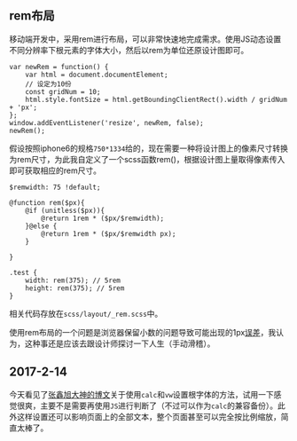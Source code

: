 ## rem布局
移动端开发中，采用rem进行布局，可以非常快速地完成需求。使用JS动态设置不同分辨率下根元素的字体大小，然后以rem为单位还原设计图即可。


```
var newRem = function() {
    var html = document.documentElement;
    // 设定为10份
    const gridNum = 10;
    html.style.fontSize = html.getBoundingClientRect().width / gridNum + 'px';
};
window.addEventListener('resize', newRem, false);
newRem();
```

假设按照iphone6的规格`750*1334`给的，现在需要一种将设计图上的像素尺寸转换为rem尺寸，为此我自定义了一个scss函数rem()，根据设计图上量取得像素传入即可获取相应的rem尺寸。
```
$remwidth: 75 !default;

@function rem($px){
    @if (unitless($px)){
        @return 1rem * ($px/$remwidth);
    }@else {
        @return 1rem * ($px/$remwidth px);
    }

}

.test {
	width: rem(375); // 5rem
    height: rem(375); // 5rem
}

```

相关代码存放在`scss/layout/_rem.scss`中。  
 
使用rem布局的一个问题是浏览器保留小数的问题导致可能出现的1px[误差](http://web.jobbole.com/84113/)，我认为，这种事还是应该去跟设计师探讨一下人生（手动滑稽）。

## 2017-2-14
今天看见了[张鑫旭大神的博文](http://www.zhangxinxu.com/wordpress/2016/08/vw-viewport-responsive-layout-typography/)关于使用`calc`和`vw`设置根字体的方法，试用一下感觉很爽，主要不是需要再使用`JS`进行判断了（不过可以作为`calc`的兼容备份）。此外这样设置还可以影响页面上的全部文本，整个页面甚至可以完全按比例缩放，简直太棒了。
